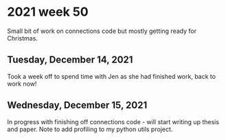 # 2021 week 50

Small bit of work on connections code but mostly getting ready for Christmas.

## Tuesday, December 14, 2021

Took a week off to spend time with Jen as she had finished work, back to work now!


## Wednesday, December 15, 2021

In progress with finishing off connections code - will start writing up thesis and paper.
Note to add profiling to my python utils project.